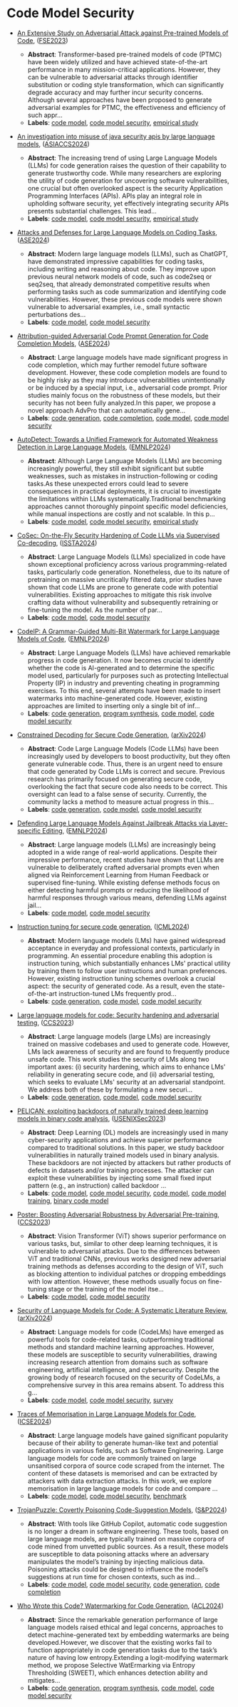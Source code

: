 # Code Model Security

- [An Extensive Study on Adversarial Attack against Pre-trained Models of Code](../venues/FSE2023/paper_11.md), ([FSE2023](../venues/FSE2023/README.md))

  - **Abstract**: Transformer-based pre-trained models of code (PTMC) have been widely utilized and have achieved state-of-the-art performance in many mission-critical applications. However, they can be vulnerable to adversarial attacks through identifier substitution or coding style transformation, which can significantly degrade accuracy and may further incur security concerns. Although several approaches have been proposed to generate adversarial examples for PTMC, the effectiveness and efficiency of such appr...
  - **Labels**: [code model](code_model.md), [code model security](code_model_security.md), [empirical study](empirical_study.md)


- [An investigation into misuse of java security apis by large language models](../venues/ASIACCS2024/paper_1.md), ([ASIACCS2024](../venues/ASIACCS2024/README.md))

  - **Abstract**: The increasing trend of using Large Language Models (LLMs) for code generation raises the question of their capability to generate trustworthy code. While many researchers are exploring the utility of code generation for uncovering software vulnerabilities, one crucial but often overlooked aspect is the security Application Programming Interfaces (APIs). APIs play an integral role in upholding software security, yet effectively integrating security APIs presents substantial challenges. This lead...
  - **Labels**: [code model](code_model.md), [code model security](code_model_security.md), [empirical study](empirical_study.md)


- [Attacks and Defenses for Large Language Models on Coding Tasks](../venues/ASE2024/paper_32.md), ([ASE2024](../venues/ASE2024/README.md))

  - **Abstract**: Modern large language models (LLMs), such as ChatGPT, have demonstrated impressive capabilities for coding tasks, including writing and reasoning about code. They improve upon previous neural network models of code, such as code2seq or seq2seq, that already demonstrated competitive results when performing tasks such as code summarization and identifying code vulnerabilities. However, these previous code models were shown vulnerable to adversarial examples, i.e., small syntactic perturbations des...
  - **Labels**: [code model](code_model.md), [code model security](code_model_security.md)


- [Attribution-guided Adversarial Code Prompt Generation for Code Completion Models](../venues/ASE2024/paper_45.md), ([ASE2024](../venues/ASE2024/README.md))

  - **Abstract**: Large language models have made significant progress in code completion, which may further remodel future software development. However, these code completion models are found to be highly risky as they may introduce vulnerabilities unintentionally or be induced by a special input, i.e., adversarial code prompt. Prior studies mainly focus on the robustness of these models, but their security has not been fully analyzed.In this paper, we propose a novel approach AdvPro that can automatically gene...
  - **Labels**: [code generation](code_generation.md), [code completion](code_completion.md), [code model](code_model.md), [code model security](code_model_security.md)


- [AutoDetect: Towards a Unified Framework for Automated Weakness Detection in Large Language Models](../venues/EMNLP2024/paper_8.md), ([EMNLP2024](../venues/EMNLP2024/README.md))

  - **Abstract**: Although Large Language Models (LLMs) are becoming increasingly powerful, they still exhibit significant but subtle weaknesses, such as mistakes in instruction-following or coding tasks.As these unexpected errors could lead to severe consequences in practical deployments, it is crucial to investigate the limitations within LLMs systematically.Traditional benchmarking approaches cannot thoroughly pinpoint specific model deficiencies, while manual inspections are costly and not scalable. In this p...
  - **Labels**: [code model](code_model.md), [code model security](code_model_security.md), [empirical study](empirical_study.md)


- [CoSec: On-the-Fly Security Hardening of Code LLMs via Supervised Co-decoding](../venues/ISSTA2024/paper_18.md), ([ISSTA2024](../venues/ISSTA2024/README.md))

  - **Abstract**: Large Language Models (LLMs) specialized in code have shown exceptional proficiency across various programming-related tasks, particularly code generation. Nonetheless, due to its nature of pretraining on massive uncritically filtered data, prior studies have shown that code LLMs are prone to generate code with potential vulnerabilities. Existing approaches to mitigate this risk involve crafting data without vulnerability and subsequently retraining or fine-tuning the model. As the number of par...
  - **Labels**: [code model](code_model.md), [code model security](code_model_security.md)


- [CodeIP: A Grammar-Guided Multi-Bit Watermark for Large Language Models of Code](../venues/EMNLP2024/paper_9.md), ([EMNLP2024](../venues/EMNLP2024/README.md))

  - **Abstract**: Large Language Models (LLMs) have achieved remarkable progress in code generation. It now becomes crucial to identify whether the code is AI-generated and to determine the specific model used, particularly for purposes such as protecting Intellectual Property (IP) in industry and preventing cheating in programming exercises. To this end, several attempts have been made to insert watermarks into machine-generated code. However, existing approaches are limited to inserting only a single bit of inf...
  - **Labels**: [code generation](code_generation.md), [program synthesis](program_synthesis.md), [code model](code_model.md), [code model security](code_model_security.md)


- [Constrained Decoding for Secure Code Generation](../venues/arXiv2024/paper_3.md), ([arXiv2024](../venues/arXiv2024/README.md))

  - **Abstract**: Code Large Language Models (Code LLMs) have been increasingly used by developers to boost productivity, but they often generate vulnerable code. Thus, there is an urgent need to ensure that code generated by Code LLMs is correct and secure. Previous research has primarily focused on generating secure code, overlooking the fact that secure code also needs to be correct. This oversight can lead to a false sense of security. Currently, the community lacks a method to measure actual progress in this...
  - **Labels**: [code generation](code_generation.md), [code model](code_model.md), [code model security](code_model_security.md)


- [Defending Large Language Models Against Jailbreak Attacks via Layer-specific Editing](../venues/EMNLP2024/paper_6.md), ([EMNLP2024](../venues/EMNLP2024/README.md))

  - **Abstract**: Large language models (LLMs) are increasingly being adopted in a wide range of real-world applications. Despite their impressive performance, recent studies have shown that LLMs are vulnerable to deliberately crafted adversarial prompts even when aligned via Reinforcement Learning from Human Feedback or supervised fine-tuning. While existing defense methods focus on either detecting harmful prompts or reducing the likelihood of harmful responses through various means, defending LLMs against jail...
  - **Labels**: [code model](code_model.md), [code model security](code_model_security.md)


- [Instruction tuning for secure code generation](../venues/ICML2024/paper_1.md), ([ICML2024](../venues/ICML2024/README.md))

  - **Abstract**: Modern language models (LMs) have gained widespread acceptance in everyday and professional contexts, particularly in programming. An essential procedure enabling this adoption is instruction tuning, which substantially enhances LMs' practical utility by training them to follow user instructions and human preferences. However, existing instruction tuning schemes overlook a crucial aspect: the security of generated code. As a result, even the state-of-the-art instruction-tuned LMs frequently prod...
  - **Labels**: [code generation](code_generation.md), [code model](code_model.md), [code model security](code_model_security.md)


- [Large language models for code: Security hardening and adversarial testing](../venues/CCS2023/paper_1.md), ([CCS2023](../venues/CCS2023/README.md))

  - **Abstract**: Large language models (large LMs) are increasingly trained on massive codebases and used to generate code. However, LMs lack awareness of security and are found to frequently produce unsafe code. This work studies the security of LMs along two important axes: (i) security hardening, which aims to enhance LMs' reliability in generating secure code, and (ii) adversarial testing, which seeks to evaluate LMs' security at an adversarial standpoint. We address both of these by formulating a new securi...
  - **Labels**: [code generation](code_generation.md), [code model](code_model.md), [code model security](code_model_security.md)


- [PELICAN: exploiting backdoors of naturally trained deep learning models in binary code analysis](../venues/USENIXSec2023/paper_3.md), ([USENIXSec2023](../venues/USENIXSec2023/README.md))

  - **Abstract**: Deep Learning (DL) models are increasingly used in many cyber-security applications and achieve superior performance compared to traditional solutions. In this paper, we study backdoor vulnerabilities in naturally trained models used in binary analysis. These backdoors are not injected by attackers but rather products of defects in datasets and/or training processes. The attacker can exploit these vulnerabilities by injecting some small fixed input pattern (e.g., an instruction) called backdoor ...
  - **Labels**: [code model](code_model.md), [code model security](code_model_security.md), [code model](code_model.md), [code model training](code_model_training.md), [binary code model](binary_code_model.md)


- [Poster: Boosting Adversarial Robustness by Adversarial Pre-training](../venues/CCS2023/paper_3.md), ([CCS2023](../venues/CCS2023/README.md))

  - **Abstract**: Vision Transformer (ViT) shows superior performance on various tasks, but, similar to other deep learning techniques, it is vulnerable to adversarial attacks. Due to the differences between ViT and traditional CNNs, previous works designed new adversarial training methods as defenses according to the design of ViT, such as blocking attention to individual patches or dropping embeddings with low attention. However, these methods usually focus on fine-tuning stage or the training of the model itse...
  - **Labels**: [code model](code_model.md), [code model security](code_model_security.md)


- [Security of Language Models for Code: A Systematic Literature Review](../venues/arXiv2024/paper_1.md), ([arXiv2024](../venues/arXiv2024/README.md))

  - **Abstract**: Language models for code (CodeLMs) have emerged as powerful tools for code-related tasks, outperforming traditional methods and standard machine learning approaches. However, these models are susceptible to security vulnerabilities, drawing increasing research attention from domains such as software engineering, artificial intelligence, and cybersecurity. Despite the growing body of research focused on the security of CodeLMs, a comprehensive survey in this area remains absent. To address this g...
  - **Labels**: [code model](code_model.md), [code model security](code_model_security.md), [survey](survey.md)


- [Traces of Memorisation in Large Language Models for Code](../venues/ICSE2024/paper_8.md), ([ICSE2024](../venues/ICSE2024/README.md))

  - **Abstract**: Large language models have gained significant popularity because of their ability to generate human-like text and potential applications in various fields, such as Software Engineering. Large language models for code are commonly trained on large unsanitised corpora of source code scraped from the internet. The content of these datasets is memorised and can be extracted by attackers with data extraction attacks. In this work, we explore memorisation in large language models for code and compare ...
  - **Labels**: [code model](code_model.md), [code model security](code_model_security.md), [benchmark](benchmark.md)


- [TrojanPuzzle: Covertly Poisoning Code-Suggestion Models](../venues/S&P2024/paper_3.md), ([S&P2024](../venues/S&P2024/README.md))

  - **Abstract**: With tools like GitHub Copilot, automatic code suggestion is no longer a dream in software engineering. These tools, based on large language models, are typically trained on massive corpora of code mined from unvetted public sources. As a result, these models are susceptible to data poisoning attacks where an adversary manipulates the model’s training by injecting malicious data. Poisoning attacks could be designed to influence the model’s suggestions at run time for chosen contexts, such as ind...
  - **Labels**: [code model](code_model.md), [code model security](code_model_security.md), [code generation](code_generation.md), [code completion](code_completion.md)


- [Who Wrote this Code? Watermarking for Code Generation](../venues/ACL2024/paper_15.md), ([ACL2024](../venues/ACL2024/README.md))

  - **Abstract**: Since the remarkable generation performance of large language models raised ethical and legal concerns, approaches to detect machine-generated text by embedding watermarks are being developed.However, we discover that the existing works fail to function appropriately in code generation tasks due to the task’s nature of having low entropy.Extending a logit-modifying watermark method, we propose Selective WatErmarking via Entropy Thresholding (SWEET), which enhances detection ability and mitigates...
  - **Labels**: [code generation](code_generation.md), [program synthesis](program_synthesis.md), [code model](code_model.md), [code model security](code_model_security.md)
